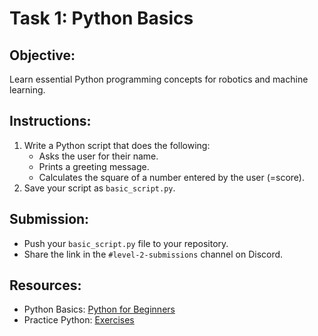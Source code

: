 
# Task 1: Python Basics

## Objective:
Learn essential Python programming concepts for robotics and machine learning.

## Instructions:
1. Write a Python script that does the following:
   - Asks the user for their name.
   - Prints a greeting message.
   - Calculates the square of a number entered by the user (=score).
2. Save your script as `basic_script.py`.

## Submission:
- Push your `basic_script.py` file to your repository.
- Share the link in the `#level-2-submissions` channel on Discord.

## Resources:
- Python Basics: [Python for Beginners](https://www.w3schools.com/python/)
- Practice Python: [Exercises](https://www.practicepython.org/)

